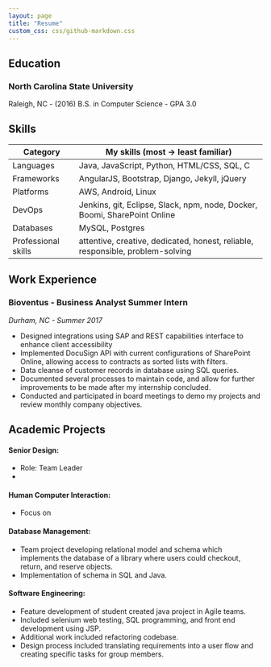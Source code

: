```yaml
---
layout: page
title: "Resume"
custom_css: css/github-markdown.css
---
```


## Education

### North Carolina State University
Raleigh, NC - 
(2016) B.S. in Computer Science - GPA 3.0

## Skills
 
 
| Category    | My skills (most &rarr; least familiar)                      |
|-------------|-------------------------------------------------------------|
| Languages   | Java, JavaScript, Python, HTML/CSS, SQL, C                  |
| Frameworks  | AngularJS, Bootstrap, Django, Jekyll, jQuery                |
| Platforms   | AWS, Android, Linux                                         |
| DevOps      | Jenkins, git, Eclipse, Slack, npm, node, Docker, Boomi, SharePoint Online|
| Databases   | MySQL, Postgres                                             |
|Professional skills| attentive, creative, dedicated, honest, reliable, responsible, problem-solving|
 

## Work Experience

### Bioventus - Business Analyst Summer Intern
*Durham, NC - Summer 2017*
 - Designed integrations using SAP and REST capabilities  interface to enhance client accessibility
 - Implemented DocuSign API with current configurations of SharePoint Online, allowing access to contracts as sorted lists with filters.
 - Data cleanse of customer records in database using SQL queries.
 - Documented several processes to maintain code, and allow for further improvements to be made after my internship concluded.
 - Conducted and participated in board meetings to demo my projects and review monthly company objectives. 

## Academic Projects



#### Senior Design: 
 - Role: Team  Leader
 - 


#### Human Computer Interaction:
 - Focus on 


#### Database Management: 

 - Team project developing relational model and schema which implements the database of a library where users could checkout, return, and reserve objects. 
 - Implementation of schema in SQL and Java.

#### Software Engineering: 

 - Feature development of student created java project in Agile teams. 
 - Included selenium web testing, SQL programming, and front end development using JSP. 
 - Additional work included refactoring codebase. 
 - Design process included translating requirements into a user flow and creating specific tasks for group members.